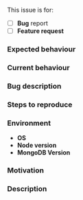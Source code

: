 This issue is for:
- [ ] **Bug** report
- [ ] **Feature request**

<!-- if this is a bug -->
### Expected behaviour
### Current behaviour

### Bug description
<!-- you can use images, links and external references. -->

### Steps to reproduce
<!-- please describe the steps we need to reproduce this bug -->

### Environment
- **OS**
- **Node version**
- **MongoDB Version**

<!-- if this is a feature request -->
### Motivation
### Description
